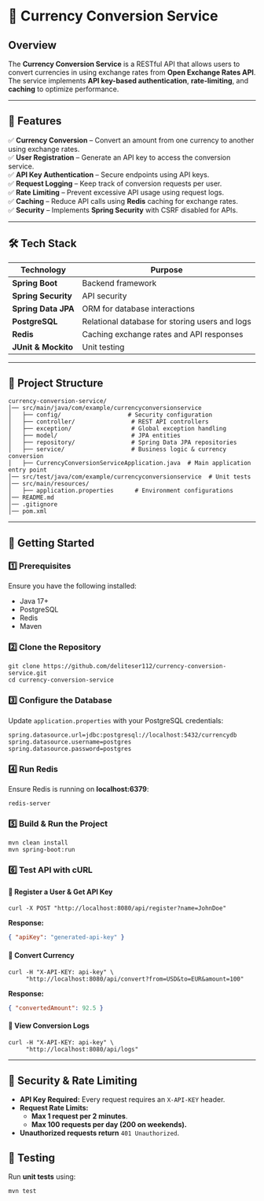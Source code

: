 # 🚀 Currency Conversion Service

## Overview
The **Currency Conversion Service** is a RESTful API that allows users to convert currencies in using exchange rates from **Open Exchange Rates API**. The service implements **API key-based authentication**, **rate-limiting**, and **caching** to optimize performance.

---

## 📌 Features
✅ **Currency Conversion** – Convert an amount from one currency to another using exchange rates.  
✅ **User Registration** – Generate an API key to access the conversion service.  
✅ **API Key Authentication** – Secure endpoints using API keys.  
✅ **Request Logging** – Keep track of conversion requests per user.  
✅ **Rate Limiting** – Prevent excessive API usage using request logs.  
✅ **Caching** – Reduce API calls using **Redis** caching for exchange rates.  
✅ **Security** – Implements **Spring Security** with CSRF disabled for APIs.

---

## 🛠️ Tech Stack
| **Technology**  | **Purpose** |
|----------------|------------|
| **Spring Boot** | Backend framework |
| **Spring Security** | API security |
| **Spring Data JPA** | ORM for database interactions |
| **PostgreSQL** | Relational database for storing users and logs |
| **Redis** | Caching exchange rates and API responses |
| **JUnit & Mockito** | Unit testing |

---

## 📂 Project Structure
```
currency-conversion-service/
│── src/main/java/com/example/currencyconversionservice
│   ├── config/                   # Security configuration
│   ├── controller/                # REST API controllers
│   ├── exception/                 # Global exception handling
│   ├── model/                     # JPA entities
│   ├── repository/                # Spring Data JPA repositories
│   ├── service/                   # Business logic & currency conversion
│   ├── CurrencyConversionServiceApplication.java  # Main application entry point
│── src/test/java/com/example/currencyconversionservice  # Unit tests
│── src/main/resources/
│   ├── application.properties      # Environment configurations
│── README.md
│── .gitignore
│── pom.xml
```

---

## 🚀 Getting Started
### 1️⃣ Prerequisites
Ensure you have the following installed:
- Java 17+
- PostgreSQL
- Redis
- Maven

### 2️⃣ Clone the Repository
```
git clone https://github.com/deliteser112/currency-conversion-service.git
cd currency-conversion-service
```

### 3️⃣ Configure the Database
Update `application.properties` with your PostgreSQL credentials:
```properties
spring.datasource.url=jdbc:postgresql://localhost:5432/currencydb
spring.datasource.username=postgres
spring.datasource.password=postgres
```

### 4️⃣ Run Redis
Ensure Redis is running on **localhost:6379**:
```
redis-server
```

### 5️⃣ Build & Run the Project
```
mvn clean install
mvn spring-boot:run
```

### 6️⃣ Test API with cURL
#### 🔹 Register a User & Get API Key
```
curl -X POST "http://localhost:8080/api/register?name=JohnDoe"
```
**Response:**
```json
{ "apiKey": "generated-api-key" }
```

#### 🔹 Convert Currency
```
curl -H "X-API-KEY: api-key" \
     "http://localhost:8080/api/convert?from=USD&to=EUR&amount=100"
```
**Response:**
```json
{ "convertedAmount": 92.5 }
```

#### 🔹 View Conversion Logs
```
curl -H "X-API-KEY: api-key" \
     "http://localhost:8080/api/logs"
```

---

## 🔐 Security & Rate Limiting
- **API Key Required:** Every request requires an `X-API-KEY` header.
- **Request Rate Limits:**
    - **Max 1 request per 2 minutes**.
    - **Max 100 requests per day (200 on weekends).**
- **Unauthorized requests return** `401 Unauthorized`.

## 🧪 Testing
Run **unit tests** using:

```
mvn test
```


